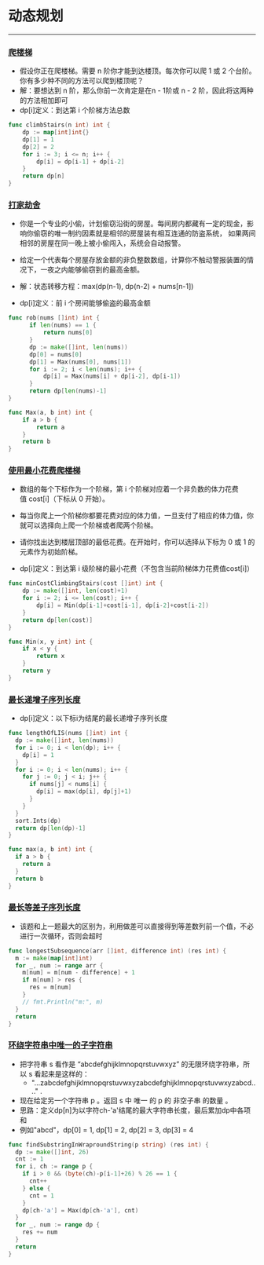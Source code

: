 # 动态规划
---

### [爬楼梯](https://leetcode-cn.com/problems/climbing-stairs/)
* 假设你正在爬楼梯。需要 n 阶你才能到达楼顶。每次你可以爬 1 或 2 个台阶。你有多少种不同的方法可以爬到楼顶呢？
* 解：要想达到 n 阶，那么你前一次肯定是在n - 1阶或 n - 2 阶，因此将这两种的方法相加即可
* dp[i]定义：到达第 i 个阶梯方法总数
```go
func climbStairs(n int) int {
	dp := map[int]int{}
	dp[1] = 1
	dp[2] = 2
	for i := 3; i <= n; i++ {
		dp[i] = dp[i-1] + dp[i-2]
	}
	return dp[n]
}
```

### [打家劫舍](https://leetcode-cn.com/problems/house-robber/solution/dong-tai-gui-hua-jie-ti-si-bu-zou-xiang-jie-cjavap/)
* 你是一个专业的小偷，计划偷窃沿街的房屋。每间房内都藏有一定的现金，影响你偷窃的唯一制约因素就是相邻的房屋装有相互连通的防盗系统，
如果两间相邻的房屋在同一晚上被小偷闯入，系统会自动报警。

* 给定一个代表每个房屋存放金额的非负整数数组，计算你不触动警报装置的情况下，一夜之内能够偷窃到的最高金额。

* 解：状态转移方程：max(dp(n-1), dp(n-2) + nums[n-1])
* dp[i]定义：前 i 个房间能够偷盗的最高金额

```go
func rob(nums []int) int {
	  if len(nums) == 1 {
	      return nums[0]
	  }
	  dp := make([]int, len(nums))
	  dp[0] = nums[0]
	  dp[1] = Max(nums[0], nums[1])
	  for i := 2; i < len(nums); i++ {
	      dp[i] = Max(nums[i] + dp[i-2], dp[i-1])
	  }
	  return dp[len(nums)-1]
}

func Max(a, b int) int {
  	if a > b {
    	return a
  	}
  	return b
}
```

### [使用最小花费爬楼梯](https://leetcode-cn.com/problems/min-cost-climbing-stairs/solution/yi-bu-yi-bu-tui-dao-dong-tai-gui-hua-de-duo-chong-/)
* 数组的每个下标作为一个阶梯，第 i 个阶梯对应着一个非负数的体力花费值 cost[i]（下标从 0 开始）。
* 每当你爬上一个阶梯你都要花费对应的体力值，一旦支付了相应的体力值，你就可以选择向上爬一个阶梯或者爬两个阶梯。
* 请你找出达到楼层顶部的最低花费。在开始时，你可以选择从下标为 0 或 1 的元素作为初始阶梯。

* dp[i]定义：到达第 i 级阶梯的最小花费（不包含当前阶梯体力花费值cost[i]）

```go
func minCostClimbingStairs(cost []int) int {
    dp := make([]int, len(cost)+1)
    for i := 2; i <= len(cost); i++ {
        dp[i] = Min(dp[i-1]+cost[i-1], dp[i-2]+cost[i-2])
    }
    return dp[len(cost)]
}

func Min(x, y int) int {
    if x < y {
        return x
    }
    return y
}
```

### [最长递增子序列长度](https://leetcode-cn.com/problems/longest-increasing-subsequence)

* dp[i]定义：以下标i为结尾的最长递增子序列长度

```go
func lengthOfLIS(nums []int) int {
  dp := make([]int, len(nums))
  for i := 0; i < len(dp); i++ {
    dp[i] = 1
  }
  for i := 0; i < len(nums); i++ {
    for j := 0; j < i; j++ {
      if nums[j] < nums[i] {
        dp[i] = max(dp[i], dp[j]+1)
      }
    }
  }
  sort.Ints(dp)
  return dp[len(dp)-1]
}

func max(a, b int) int {
  if a > b {
    return a
  }
  return b
}
```

### [最长等差子序列长度](https://leetcode-cn.com/problems/longest-arithmetic-subsequence-of-given-difference)

* 该题和上一题最大的区别为，利用做差可以直接得到等差数列前一个值，不必进行一次循环，否则会超时

```go
func longestSubsequence(arr []int, difference int) (res int) {
  m := make(map[int]int)
  for _, num := range arr {
    m[num] = m[num - difference] + 1
    if m[num] > res {
      res = m[num]
    }
    // fmt.Println("m:", m)
  }
  return
}
```

### [环绕字符串中唯一的子字符串](https://leetcode.cn/problems/unique-substrings-in-wraparound-string/)
* 把字符串 s 看作是 “abcdefghijklmnopqrstuvwxyz” 的无限环绕字符串，所以 s 看起来是这样的：
	* "...zabcdefghijklmnopqrstuvwxyzabcdefghijklmnopqrstuvwxyzabcd...." .
* 现在给定另一个字符串 p 。返回 s 中 唯一 的 p 的 非空子串 的数量 。
* 思路：定义dp[n]为以字符ch-'a'结尾的最大字符串长度，最后累加dp中各项和
* 例如"abcd"，dp[0] = 1, dp[1] = 2, dp[2] = 3, dp[3] = 4

```go
func findSubstringInWraproundString(p string) (res int) {
  dp := make([]int, 26)
  cnt := 1
  for i, ch := range p {
    if i > 0 && (byte(ch)-p[i-1]+26) % 26 == 1 {
      cnt++
    } else {
      cnt = 1
    }
    dp[ch-'a'] = Max(dp[ch-'a'], cnt)
  }
  for _, num := range dp {
    res += num
  }
  return
}
```
